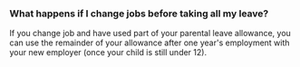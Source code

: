 ###  What happens if I change jobs before taking all my leave?

If you change job and have used part of your parental leave allowance, you can
use the remainder of your allowance after one year's employment with your new
employer (once your child is still under 12).
